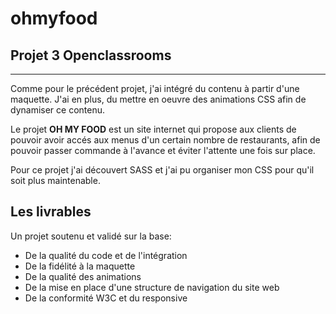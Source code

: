 # ohmyfood
## Projet 3 Openclassrooms
***
Comme pour le précédent projet, j'ai intégré du contenu à partir d'une maquette. J'ai en plus, du mettre en oeuvre des animations CSS afin de dynamiser ce contenu. 

Le projet __OH MY FOOD__ est un site internet qui propose aux clients de pouvoir avoir accés aux menus d'un certain nombre de restaurants, afin de pouvoir passer commande à l'avance et éviter l'attente une fois sur place.

Pour ce projet j'ai découvert SASS et j'ai pu organiser mon CSS pour qu'il soit plus maintenable.

## Les livrables

Un projet soutenu et validé sur la base:
* De la qualité du code et de l'intégration
* De la fidélité à la maquette
* De la qualité des animations
* De la mise en place d'une structure de navigation du site web
* De la conformité W3C et du responsive



